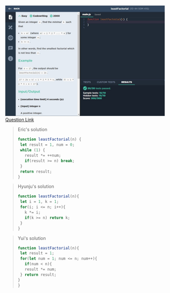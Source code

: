 ![(2019.09.09)leastFactorial](images/(2019.09.09)leastFactorial.jpg)
[Question Link](https://app.codesignal.com/challenge/mxmf3ATMtfrKunEqE)

> Eric's solution
>```js
>function leastFactorial(n) {
>  let result = 1, num = 0;
>  while (1) {
>    result *= ++num;
>    if(result >= n) break;
>  }
>  return result;
>}
>```

> Hyunju's solution
>```js
>function leastFactorial(n){
>  let i = 1, k = 1;
>  for(i; i <= n; i++){
>    k *= i;
>    if(k >= n) return k;
>  }
>}
>```

> Yui's solution
>```js
>function leastFactorial(n){
>  let result = 1;
>  for(let num = 1; num <= n; num++){
>    if(num < n){
>    result *= num;
>  } return result;
> }
>}
>```

